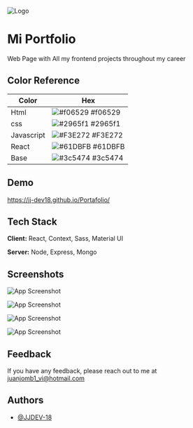 
![Logo](https://res.cloudinary.com/dbi95d6gs/image/upload/c_scale,w_182/v1672781012/Logo/logoJJ-removebg-preview_hizdvp.png)


# Mi Portfolio

Web Page with All my frontend projects throughout my career

## Color Reference

| Color             | Hex                                                                |
| ----------------- | ------------------------------------------------------------------ |
| Html | ![#f06529](https://via.placeholder.com/10/f06529?text=+) #f06529 |
| css | ![#2965f1](https://via.placeholder.com/10/2965f1?text=+) #2965f1 |
| Javascript | ![#F3E272](https://via.placeholder.com/10/F3E272?text=+) #F3E272 |
| React  | ![#61DBFB](https://via.placeholder.com/10/61DBFB?text=+) #61DBFB |
| Base  | ![#3c5474](https://via.placeholder.com/10/3c5474?text=+) #3c5474 |


## Demo

https://jj-dev18.github.io/Portafolio/


## Tech Stack

**Client:** React, Context, Sass, Material UI

**Server:** Node, Express, Mongo 



## Screenshots

![App Screenshot](https://res.cloudinary.com/dbi95d6gs/image/upload/v1672781239/Logo/portafolio_scnkde.png)

![App Screenshot](https://res.cloudinary.com/dbi95d6gs/image/upload/v1672781421/Logo/screen_projects_ks7jyk.png)

![App Screenshot](https://res.cloudinary.com/dbi95d6gs/image/upload/v1672781435/Logo/login_screen_portafolio_ojjrcu.png)

![App Screenshot](https://res.cloudinary.com/dbi95d6gs/image/upload/v1672781712/Logo/admin_screen_projects_pmlopz.png)

## Feedback

If you have any feedback, please reach out to me at juanjomb1_vi@hotmail.com


## Authors

- [@JJDEV-18](https://github.com/JJ-Dev18)

